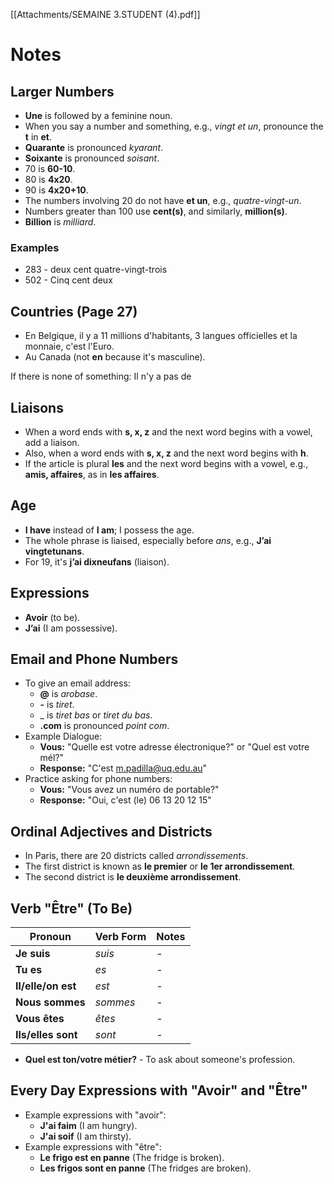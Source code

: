 [[Attachments/SEMAINE 3.STUDENT (4).pdf]]
# Notes

## Larger Numbers
* **Une** is followed by a feminine noun.
* When you say a number and something, e.g., *vingt et un*, pronounce the **t** in **et**.
* **Quarante** is pronounced *kyarant*.
* **Soixante** is pronounced *soisant*.
* 70 is **60-10**.
* 80 is **4x20**.
* 90 is **4x20+10**.
* The numbers involving 20 do not have **et un**, e.g., *quatre-vingt-un*.
* Numbers greater than 100 use **cent(s)**, and similarly, **million(s)**.
* **Billion** is *milliard*.
### Examples
* 283 - deux cent quatre-vingt-trois
* 502 - Cinq cent deux

## Countries (Page 27)
* En Belgique, il y a 11 millions d'habitants, 3 langues officielles et la monnaie, c'est l'Euro.
* Au Canada (not **en** because it's masculine).

If there is none of something: Il n'y a pas de

## Liaisons
* When a word ends with **s, x, z** and the next word begins with a vowel, add a liaison.
* Also, when a word ends with **s, x, z** and the next word begins with **h**.
* If the article is plural **les** and the next word begins with a vowel, e.g., **amis, affaires**, as in **les affaires**.

## Age
- **I have** instead of **I am**; I possess the age.
- The whole phrase is liaised, especially before *ans*, e.g., **J’ai vingtetunans**.
- For 19, it's **j’ai dixneufans** (liaison).

## Expressions
* **Avoir** (to be).
* **J’ai** (I am possessive).

## Email and Phone Numbers
* To give an email address:
  - **@** is *arobase*.
  - **-** is *tiret*.
  - \_ is *tiret bas* or *tiret du bas*.
  - **.com** is pronounced *point com*.
* Example Dialogue:
  - **Vous:** "Quelle est votre adresse électronique?" or "Quel est votre mél?"
  - **Response:** "C'est m.padilla@uq.edu.au"
* Practice asking for phone numbers:
  - **Vous:** "Vous avez un numéro de portable?"
  - **Response:** "Oui, c'est (le) 06 13 20 12 15"

## Ordinal Adjectives and Districts
* In Paris, there are 20 districts called *arrondissements*.
* The first district is known as **le premier** or **le 1er arrondissement**.
* The second district is **le deuxième arrondissement**.

## Verb "Être" (To Be)
| Pronoun            | Verb Form | Notes |
| ------------------ | --------- | ----- |
| **Je suis**        | *suis*    | \-    |
| **Tu es**          | *es*      | \-    |
| **Il/elle/on est** | *est*     | \-    |
| **Nous sommes**    | *sommes*  | \-    |
| **Vous êtes**      | *êtes*    | \-    |
| **Ils/elles sont** | *sont*    | \-    |
* **Quel est ton/votre métier?** - To ask about someone's profession.

## Every Day Expressions with "Avoir" and "Être"
* Example expressions with "avoir":
  - **J'ai faim** (I am hungry).
  - **J'ai soif** (I am thirsty).
* Example expressions with "être":
  - **Le frigo est en panne** (The fridge is broken).
  - **Les frigos sont en panne** (The fridges are broken).
